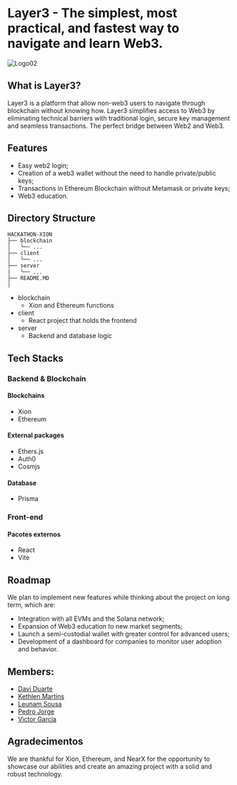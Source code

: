 # Layer3 - The simplest, most practical, and fastest way to navigate and learn Web3. 
![Logo02](https://github.com/user-attachments/assets/075a73d4-2da7-4eb9-aaff-db8655b91fa4)


## What is Layer3?

Layer3 is a platform that allow non-web3 users to navigate through blockchain without knowing how. Layer3 simplifies access to Web3 by eliminating technical barriers with traditional login, secure key management and seamless transactions. The perfect bridge between Web2 and Web3.

## Features

- Easy web2 login;
- Creation of a web3 wallet without the need to handle private/public keys;
- Transactions in Ethereum Blockchain without Metamask or private keys;
- Web3 education.

## Directory Structure

```
HACKATHON-XION
├── blockchain
│   └── ...
├── client
│   └── ...
├── server
|   └── ...
├── README.MD
│   
```

- blockchain
    - Xion and Ethereum functions
- client
    - React project that holds the frontend
- server
    - Backend and database logic

## Tech Stacks

### Backend & Blockchain

#### Blockchains
- Xion
- Ethereum

#### External packages
- Ethers.js
- Auth0
- Cosmjs

#### Database
- Prisma

### Front-end

#### Pacotes externos
- React
- Vite

## Roadmap
We plan to implement new features while thinking about the project on long term, which are:
- Integration with all EVMs and the Solana network;
- Expansion of Web3 education to new market segments;
- Launch a semi-custodial wallet with greater control for advanced users;
- Development of a dashboard for companies to monitor user adoption and behavior.

## Members: 
- <a href="https://www.linkedin.com/in/daviduarte/">Davi Duarte</a>
- <a href="https://www.linkedin.com/in/kethlenmartins/">Kethlen Martins</a>
- <a href="https://www.linkedin.com/in/leunam/">Leunam Sousa</a> 
- <a href="https://www.linkedin.com/in/pedro-jorge-alves/">Pedro Jorge</a> 
- <a href="https://www.linkedin.com/in/victor-garcia-dos-santos/">Victor Garcia</a> 

## Agradecimentos
We are thankful for Xion, Ethereum, and NearX for the opportunity to showcase our abilities and create an amazing project with a solid and robust technology.
